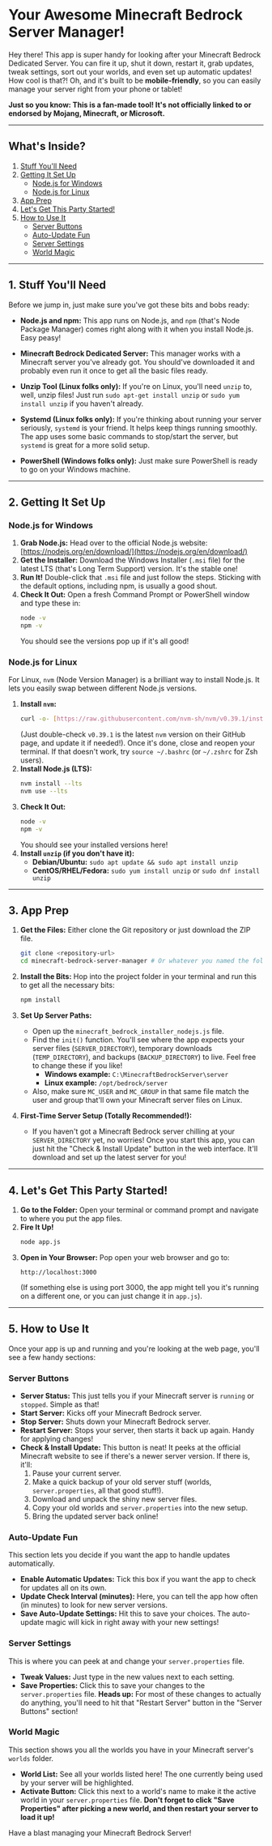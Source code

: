# Your Awesome Minecraft Bedrock Server Manager!

Hey there! This app is super handy for looking after your Minecraft Bedrock Dedicated Server. You can fire it up, shut it down, restart it, grab updates, tweak settings, sort out your worlds, and even set up automatic updates! How cool is that?! Oh, and it's built to be **mobile-friendly**, so you can easily manage your server right from your phone or tablet!

**Just so you know: This is a fan-made tool! It's not officially linked to or endorsed by Mojang, Minecraft, or Microsoft.**

---

## What's Inside?

1.  [Stuff You'll Need](#1-prerequisites)
2.  [Getting It Set Up](#2-installation)
    * [Node.js for Windows](#nodejs-installation-windows)
    * [Node.js for Linux](#nodejs-installation-linux)
3.  [App Prep](#3-application-setup)
4.  [Let's Get This Party Started!](#4-starting-the-application)
5.  [How to Use It](#5-basic-usage)
    * [Server Buttons](#server-buttons)
    * [Auto-Update Fun](#auto-update-fun)
    * [Server Settings](#server-settings)
    * [World Magic](#world-magic)

---

## 1. Stuff You'll Need

Before we jump in, just make sure you've got these bits and bobs ready:

* **Node.js and npm:** This app runs on Node.js, and `npm` (that's Node Package Manager) comes right along with it when you install Node.js. Easy peasy!

* **Minecraft Bedrock Dedicated Server:** This manager works with a Minecraft server you've already got. You should've downloaded it and probably even run it once to get all the basic files ready.

* **Unzip Tool (Linux folks only):** If you're on Linux, you'll need `unzip` to, well, unzip files! Just run `sudo apt-get install unzip` or `sudo yum install unzip` if you haven't already.

* **Systemd (Linux folks only):** If you're thinking about running your server seriously, `systemd` is your friend. It helps keep things running smoothly. The app uses some basic commands to stop/start the server, but `systemd` is great for a more solid setup.

* **PowerShell (Windows folks only):** Just make sure PowerShell is ready to go on your Windows machine.

---

## 2. Getting It Set Up

### Node.js for Windows

1.  **Grab Node.js:** Head over to the official Node.js website: [https://nodejs.org/en/download/](https://nodejs.org/en/download/)
2.  **Get the Installer:** Download the Windows Installer (`.msi` file) for the latest LTS (that's Long Term Support) version. It's the stable one!
3.  **Run It!** Double-click that `.msi` file and just follow the steps. Sticking with the default options, including npm, is usually a good shout.
4.  **Check It Out:** Open a fresh Command Prompt or PowerShell window and type these in:
    ```bash
    node -v
    npm -v
    ```
    You should see the versions pop up if it's all good!

### Node.js for Linux

For Linux, `nvm` (Node Version Manager) is a brilliant way to install Node.js. It lets you easily swap between different Node.js versions.

1.  **Install `nvm`:**
    ```bash
    curl -o- [https://raw.githubusercontent.com/nvm-sh/nvm/v0.39.1/install.sh](https://raw.githubusercontent.com/nvm-sh/nvm/v0.39.1/install.sh) | bash
    ```
    (Just double-check `v0.39.1` is the latest `nvm` version on their GitHub page, and update it if needed!).
    Once it's done, close and reopen your terminal. If that doesn't work, try `source ~/.bashrc` (or `~/.zshrc` for Zsh users).
2.  **Install Node.js (LTS):**
    ```bash
    nvm install --lts
    nvm use --lts
    ```
3.  **Check It Out:**
    ```bash
    node -v
    npm -v
    ```
    You should see your installed versions here!
4.  **Install `unzip` (if you don't have it):**
    * **Debian/Ubuntu:** `sudo apt update && sudo apt install unzip`
    * **CentOS/RHEL/Fedora:** `sudo yum install unzip` or `sudo dnf install unzip`

---

## 3. App Prep

1.  **Get the Files:** Either clone the Git repository or just download the ZIP file.
    ```bash
    git clone <repository-url>
    cd minecraft-bedrock-server-manager # Or whatever you named the folder
    ```
2.  **Install the Bits:** Hop into the project folder in your terminal and run this to get all the necessary bits:
    ```bash
    npm install
    ```
3.  **Set Up Server Paths:**
    * Open up the `minecraft_bedrock_installer_nodejs.js` file.
    * Find the `init()` function. You'll see where the app expects your server files (`SERVER_DIRECTORY`), temporary downloads (`TEMP_DIRECTORY`), and backups (`BACKUP_DIRECTORY`) to live. Feel free to change these if you like!
        * **Windows example:** `C:\MinecraftBedrockServer\server`
        * **Linux example:** `/opt/bedrock/server`
    * Also, make sure `MC_USER` and `MC_GROUP` in that same file match the user and group that'll own your Minecraft server files on Linux.

4.  **First-Time Server Setup (Totally Recommended!):**
    * If you haven't got a Minecraft Bedrock server chilling at your `SERVER_DIRECTORY` yet, no worries! Once you start this app, you can just hit the "Check & Install Update" button in the web interface. It'll download and set up the latest server for you!

---

## 4. Let's Get This Party Started!

1.  **Go to the Folder:** Open your terminal or command prompt and navigate to where you put the app files.
2.  **Fire It Up!**
    ```bash
    node app.js
    ```
3.  **Open in Your Browser:** Pop open your web browser and go to:
    ```
    http://localhost:3000
    ```
    (If something else is using port 3000, the app might tell you it's running on a different one, or you can just change it in `app.js`).

---

## 5. How to Use It

Once your app is up and running and you're looking at the web page, you'll see a few handy sections:

### Server Buttons

* **Server Status:** This just tells you if your Minecraft server is `running` or `stopped`. Simple as that!
* **Start Server:** Kicks off your Minecraft Bedrock server.
* **Stop Server:** Shuts down your Minecraft Bedrock server.
* **Restart Server:** Stops your server, then starts it back up again. Handy for applying changes!
* **Check & Install Update:** This button is neat! It peeks at the official Minecraft website to see if there's a newer server version. If there is, it'll:
    1.  Pause your current server.
    2.  Make a quick backup of your old server stuff (worlds, `server.properties`, all that good stuff!).
    3.  Download and unpack the shiny new server files.
    4.  Copy your old worlds and `server.properties` into the new setup.
    5.  Bring the updated server back online!

### Auto-Update Fun

This section lets you decide if you want the app to handle updates automatically.

* **Enable Automatic Updates:** Tick this box if you want the app to check for updates all on its own.
* **Update Check Interval (minutes):** Here, you can tell the app how often (in minutes) to look for new server versions.
* **Save Auto-Update Settings:** Hit this to save your choices. The auto-update magic will kick in right away with your new settings!

### Server Settings

This is where you can peek at and change your `server.properties` file.

* **Tweak Values:** Just type in the new values next to each setting.
* **Save Properties:** Click this to save your changes to the `server.properties` file. **Heads up:** For most of these changes to actually do anything, you'll need to hit that "Restart Server" button in the "Server Buttons" section!

### World Magic

This section shows you all the worlds you have in your Minecraft server's `worlds` folder.

* **World List:** See all your worlds listed here! The one currently being used by your server will be highlighted.
* **Activate Button:** Click this next to a world's name to make it the active world in your `server.properties` file. **Don't forget to click "Save Properties" after picking a new world, and then restart your server to load it up!**

Have a blast managing your Minecraft Bedrock Server!
